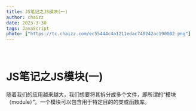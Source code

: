 ```yaml
---
title: JS笔记之JS模块(一)
author: chaizz
date: 2023-3-30
tags: JavaScript
photo: ["https://tc.chaizz.com/ec55444c4a1211edac740242ac190002.png"]
---
```


​         

<!--more-->

# JS笔记之JS模块(一)

随着我们的应用越来越大，我们想要将其拆分成多个文件，即所谓的“模块（module）”。一个模块可以包含用于特定目的的类或函数库。